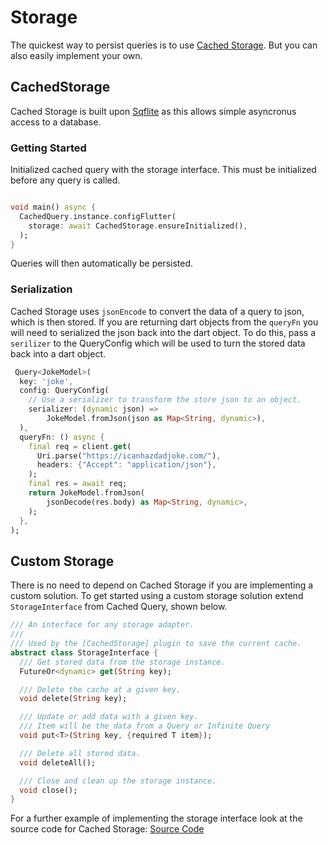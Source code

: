 # Storage
The quickest way to persist queries is to use [Cached Storage](https://pub.dev/packages/cached_storage). But you can 
also easily implement your own.  
## CachedStorage
Cached Storage is built upon [Sqflite](https://pub.dev/packages/sqflite) as this allows simple asyncronus access to a 
database. 

### Getting Started
Initialized cached query with the storage interface. This must be initialized before any query is called.

```dart

void main() async {
  CachedQuery.instance.configFlutter(
    storage: await CachedStorage.ensureInitialized(),
  );
}

```

Queries will then automatically be persisted.

### Serialization

Cached Storage uses `jsonEncode` to convert the data of a query to json, which is then stored. If you are returning
dart objects from the `queryFn` you will need to serialized the json back into the dart object. To do this, pass a
`serilizer` to the QueryConfig which will be used to turn the stored data back into a dart object.

```dart
 Query<JokeModel>(
  key: 'joke',
  config: QueryConfig(
    // Use a serializer to transform the store json to an object.
    serializer: (dynamic json) =>
        JokeModel.fromJson(json as Map<String, dynamic>),
  ),
  queryFn: () async {
    final req = client.get(
      Uri.parse("https://icanhazdadjoke.com/"),
      headers: {"Accept": "application/json"},
    );
    final res = await req;
    return JokeModel.fromJson(
        jsonDecode(res.body) as Map<String, dynamic>,
    );
  },
);
```

## Custom Storage
There is no need to depend on Cached Storage if you are implementing a custom solution. To get started using a custom 
storage solution extend `StorageInterface` from Cached Query, shown below. 
```dart
/// An interface for any storage adapter.
///
/// Used by the [CachedStorage] plugin to save the current cache.
abstract class StorageInterface {
  /// Get stored data from the storage instance.
  FutureOr<dynamic> get(String key);

  /// Delete the cache at a given key.
  void delete(String key);

  /// Update or add data with a given key.
  /// Item will be the data from a Query or Infinite Query
  void put<T>(String key, {required T item});

  /// Delete all stored data.
  void deleteAll();

  /// Close and clean up the storage instance.
  void close();
}
```
For a further example of implementing the storage interface look at the source code for Cached Storage: 
[Source Code](https://github.com/D-James-GH/cached_query/blob/main/packages/cached_storage/lib/cached_storage.dart)